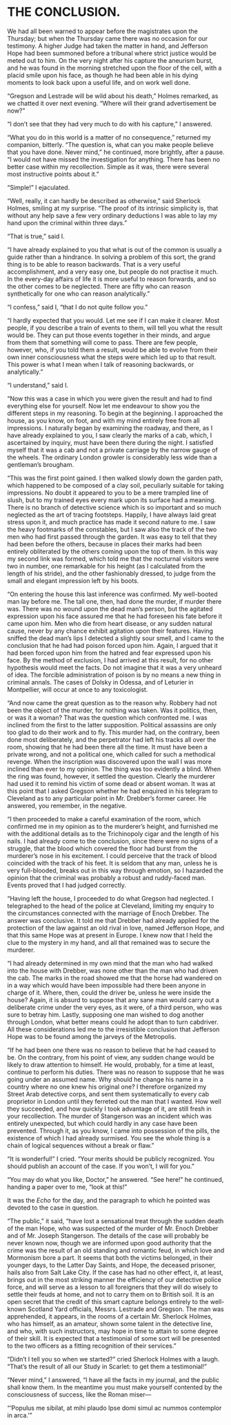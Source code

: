 # THE CONCLUSION.

We had all been warned to appear before the magistrates upon the
Thursday; but when the Thursday came there was no occasion for our
testimony. A higher Judge had taken the matter in hand, and Jefferson
Hope had been summoned before a tribunal where strict justice would be
meted out to him. On the very night after his capture the aneurism
burst, and he was found in the morning stretched upon the floor of the
cell, with a placid smile upon his face, as though he had been able in
his dying moments to look back upon a useful life, and on work well
done.

“Gregson and Lestrade will be wild about his death,” Holmes remarked,
as we chatted it over next evening. “Where will their grand
advertisement be now?”

“I don’t see that they had very much to do with his capture,” I
answered.

“What you do in this world is a matter of no consequence,” returned my
companion, bitterly. “The question is, what can you make people believe
that you have done. Never mind,” he continued, more brightly, after a
pause. “I would not have missed the investigation for anything. There
has been no better case within my recollection. Simple as it was, there
were several most instructive points about it.”

“Simple!” I ejaculated.

“Well, really, it can hardly be described as otherwise,” said Sherlock
Holmes, smiling at my surprise. “The proof of its intrinsic simplicity
is, that without any help save a few very ordinary deductions I was
able to lay my hand upon the criminal within three days.”

“That is true,” said I.

“I have already explained to you that what is out of the common is
usually a guide rather than a hindrance. In solving a problem of this
sort, the grand thing is to be able to reason backwards. That is a very
useful accomplishment, and a very easy one, but people do not practise
it much. In the every-day affairs of life it is more useful to reason
forwards, and so the other comes to be neglected. There are fifty who
can reason synthetically for one who can reason analytically.”

“I confess,” said I, “that I do not quite follow you.”

“I hardly expected that you would. Let me see if I can make it clearer.
Most people, if you describe a train of events to them, will tell you
what the result would be. They can put those events together in their
minds, and argue from them that something will come to pass. There are
few people, however, who, if you told them a result, would be able to
evolve from their own inner consciousness what the steps were which led
up to that result. This power is what I mean when I talk of reasoning
backwards, or analytically.”

“I understand,” said I.

“Now this was a case in which you were given the result and had to find
everything else for yourself. Now let me endeavour to show you the
different steps in my reasoning. To begin at the beginning. I
approached the house, as you know, on foot, and with my mind entirely
free from all impressions. I naturally began by examining the roadway,
and there, as I have already explained to you, I saw clearly the marks
of a cab, which, I ascertained by inquiry, must have been there during
the night. I satisfied myself that it was a cab and not a private
carriage by the narrow gauge of the wheels. The ordinary London growler
is considerably less wide than a gentleman’s brougham.

“This was the first point gained. I then walked slowly down the garden
path, which happened to be composed of a clay soil, peculiarly suitable
for taking impressions. No doubt it appeared to you to be a mere
trampled line of slush, but to my trained eyes every mark upon its
surface had a meaning. There is no branch of detective science which is
so important and so much neglected as the art of tracing footsteps.
Happily, I have always laid great stress upon it, and much practice has
made it second nature to me. I saw the heavy footmarks of the
constables, but I saw also the track of the two men who had first
passed through the garden. It was easy to tell that they had been
before the others, because in places their marks had been entirely
obliterated by the others coming upon the top of them. In this way my
second link was formed, which told me that the nocturnal visitors were
two in number, one remarkable for his height (as I calculated from the
length of his stride), and the other fashionably dressed, to judge from
the small and elegant impression left by his boots.

“On entering the house this last inference was confirmed. My
well-booted man lay before me. The tall one, then, had done the murder,
if murder there was. There was no wound upon the dead man’s person, but
the agitated expression upon his face assured me that he had foreseen
his fate before it came upon him. Men who die from heart disease, or
any sudden natural cause, never by any chance exhibit agitation upon
their features. Having sniffed the dead man’s lips I detected a
slightly sour smell, and I came to the conclusion that he had had
poison forced upon him. Again, I argued that it had been forced upon
him from the hatred and fear expressed upon his face. By the method of
exclusion, I had arrived at this result, for no other hypothesis would
meet the facts. Do not imagine that it was a very unheard of idea. The
forcible administration of poison is by no means a new thing in
criminal annals. The cases of Dolsky in Odessa, and of Leturier in
Montpellier, will occur at once to any toxicologist.

“And now came the great question as to the reason why. Robbery had not
been the object of the murder, for nothing was taken. Was it politics,
then, or was it a woman? That was the question which confronted me. I
was inclined from the first to the latter supposition. Political
assassins are only too glad to do their work and to fly. This murder
had, on the contrary, been done most deliberately, and the perpetrator
had left his tracks all over the room, showing that he had been there
all the time. It must have been a private wrong, and not a political
one, which called for such a methodical revenge. When the inscription
was discovered upon the wall I was more inclined than ever to my
opinion. The thing was too evidently a blind. When the ring was found,
however, it settled the question. Clearly the murderer had used it to
remind his victim of some dead or absent woman. It was at this point
that I asked Gregson whether he had enquired in his telegram to
Cleveland as to any particular point in Mr. Drebber’s former career. He
answered, you remember, in the negative.

“I then proceeded to make a careful examination of the room, which
confirmed me in my opinion as to the murderer’s height, and furnished
me with the additional details as to the Trichinopoly cigar and the
length of his nails. I had already come to the conclusion, since there
were no signs of a struggle, that the blood which covered the floor had
burst from the murderer’s nose in his excitement. I could perceive that
the track of blood coincided with the track of his feet. It is seldom
that any man, unless he is very full-blooded, breaks out in this way
through emotion, so I hazarded the opinion that the criminal was
probably a robust and ruddy-faced man. Events proved that I had judged
correctly.

“Having left the house, I proceeded to do what Gregson had neglected. I
telegraphed to the head of the police at Cleveland, limiting my enquiry
to the circumstances connected with the marriage of Enoch Drebber. The
answer was conclusive. It told me that Drebber had already applied for
the protection of the law against an old rival in love, named Jefferson
Hope, and that this same Hope was at present in Europe. I knew now that
I held the clue to the mystery in my hand, and all that remained was to
secure the murderer.

“I had already determined in my own mind that the man who had walked
into the house with Drebber, was none other than the man who had driven
the cab. The marks in the road showed me that the horse had wandered on
in a way which would have been impossible had there been anyone in
charge of it. Where, then, could the driver be, unless he were inside
the house? Again, it is absurd to suppose that any sane man would carry
out a deliberate crime under the very eyes, as it were, of a third
person, who was sure to betray him. Lastly, supposing one man wished to
dog another through London, what better means could he adopt than to
turn cabdriver. All these considerations led me to the irresistible
conclusion that Jefferson Hope was to be found among the jarveys of the
Metropolis.

“If he had been one there was no reason to believe that he had ceased
to be. On the contrary, from his point of view, any sudden change would
be likely to draw attention to himself. He would, probably, for a time
at least, continue to perform his duties. There was no reason to
suppose that he was going under an assumed name. Why should he change
his name in a country where no one knew his original one? I therefore
organized my Street Arab detective corps, and sent them systematically
to every cab proprietor in London until they ferreted out the man that
I wanted. How well they succeeded, and how quickly I took advantage of
it, are still fresh in your recollection. The murder of Stangerson was
an incident which was entirely unexpected, but which could hardly in
any case have been prevented. Through it, as you know, I came into
possession of the pills, the existence of which I had already surmised.
You see the whole thing is a chain of logical sequences without a break
or flaw.”

“It is wonderful!” I cried. “Your merits should be publicly recognized.
You should publish an account of the case. If you won’t, I will for
you.”

“You may do what you like, Doctor,” he answered. “See here!” he
continued, handing a paper over to me, “look at this!”

It was the _Echo_ for the day, and the paragraph to which he pointed
was devoted to the case in question.

“The public,” it said, “have lost a sensational treat through the
sudden death of the man Hope, who was suspected of the murder of Mr.
Enoch Drebber and of Mr. Joseph Stangerson. The details of the case
will probably be never known now, though we are informed upon good
authority that the crime was the result of an old standing and romantic
feud, in which love and Mormonism bore a part. It seems that both the
victims belonged, in their younger days, to the Latter Day Saints, and
Hope, the deceased prisoner, hails also from Salt Lake City. If the
case has had no other effect, it, at least, brings out in the most
striking manner the efficiency of our detective police force, and will
serve as a lesson to all foreigners that they will do wisely to settle
their feuds at home, and not to carry them on to British soil. It is an
open secret that the credit of this smart capture belongs entirely to
the well-known Scotland Yard officials, Messrs. Lestrade and Gregson.
The man was apprehended, it appears, in the rooms of a certain Mr.
Sherlock Holmes, who has himself, as an amateur, shown some talent in
the detective line, and who, with such instructors, may hope in time to
attain to some degree of their skill. It is expected that a testimonial
of some sort will be presented to the two officers as a fitting
recognition of their services.”

“Didn’t I tell you so when we started?” cried Sherlock Holmes with a
laugh. “That’s the result of all our Study in Scarlet: to get them a
testimonial!”

“Never mind,” I answered, “I have all the facts in my journal, and the
public shall know them. In the meantime you must make yourself
contented by the consciousness of success, like the Roman miser—


“‘Populus me sibilat, at mihi plaudo
Ipse domi simul ac nummos contemplor in arca.’”
